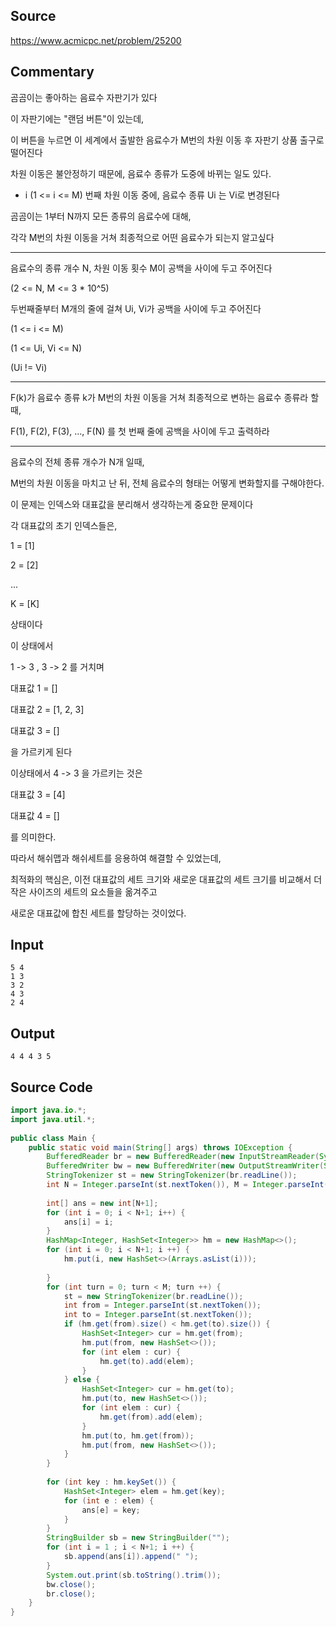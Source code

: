 ## Source

https://www.acmicpc.net/problem/25200  
  
## Commentary

곰곰이는 좋아하는 음료수 자판기가 있다  
  
이 자판기에는 "랜덤 버튼"이 있는데,  
  
이 버튼을 누르면 이 세계에서 출발한 음료수가 M번의 차원 이동 후 자판기 상품 출구로 떨어진다  
  
차원 이동은 불안정하기 때문에, 음료수 종류가 도중에 바뀌는 일도 있다.  
  
- i (1 <= i <= M) 번째 차원 이동 중에, 음료수 종류 Ui 는 Vi로 변경된다  
  
곰곰이는 1부터 N까지 모든 종류의 음료수에 대해,  
  
각각 M번의 차원 이동을 거쳐 최종적으로 어떤 음료수가 되는지 알고싶다  
  
---  
  
음료수의 종류 개수 N, 차원 이동 횟수 M이 공백을 사이에 두고 주어진다  
  
(2 <= N, M <= 3 * 10^5)  
  
두번째줄부터 M개의 줄에 걸쳐 Ui, Vi가 공백을 사이에 두고 주어진다  
  
(1 <= i <= M)  
  
(1 <= Ui, Vi <= N)  
  
(Ui != Vi)  
  
---  
  
F(k)가 음료수 종류 k가 M번의 차원 이동을 거쳐 최종적으로 변하는 음료수 종류라 할 때,  
  
F(1), F(2), F(3), ..., F(N) 를 첫 번째 줄에 공백을 사이에 두고 출력하라  
  
---  
  
음료수의 전체 종류 개수가 N개 일때,  
  
M번의 차원 이동을 마치고 난 뒤, 전체 음료수의 형태는 어떻게 변화할지를 구해야한다.  
  
이 문제는 인덱스와 대표값을 분리해서 생각하는게 중요한 문제이다  
  
각 대표값의 초기 인덱스들은,  
  
1 = [1]  
  
2 = [2]  
  
...  
  
K = [K]  
  
상태이다  
  
이 상태에서  
  
1 -> 3 , 3 -> 2 를 거치며  
  
대표값 1 = []

대표값 2 = [1, 2, 3]  

대표값 3 = []  

을 가르키게 된다  
  
이상태에서 4 -> 3 을 가르키는 것은  
  
대표값 3 = [4]  

대표값 4 = []  

를 의미한다.  
  
따라서 해쉬맵과 해쉬세트를 응용하여 해결할 수 있었는데,  
  
최적화의 핵심은, 이전 대표값의 세트 크기와 새로운 대표값의 세트 크기를 비교해서 더 작은 사이즈의 세트의 요소들을 옮겨주고  
  
새로운 대표값에 합친 세트를 할당하는 것이었다.  
  

## Input

```
5 4  
1 3  
3 2  
4 3  
2 4  
```


## Output

```
4 4 4 3 5  
```
  
## Source Code

```java
import java.io.*;  
import java.util.*;  
  
public class Main {  
    public static void main(String[] args) throws IOException {  
        BufferedReader br = new BufferedReader(new InputStreamReader(System.in));  
        BufferedWriter bw = new BufferedWriter(new OutputStreamWriter(System.out));  
        StringTokenizer st = new StringTokenizer(br.readLine());  
        int N = Integer.parseInt(st.nextToken()), M = Integer.parseInt(st.nextToken());  
  
        int[] ans = new int[N+1];  
        for (int i = 0; i < N+1; i++) {  
            ans[i] = i;  
        }  
        HashMap<Integer, HashSet<Integer>> hm = new HashMap<>();  
        for (int i = 0; i < N+1; i ++) {  
            hm.put(i, new HashSet<>(Arrays.asList(i)));  
  
        }  
        for (int turn = 0; turn < M; turn ++) {  
            st = new StringTokenizer(br.readLine());  
            int from = Integer.parseInt(st.nextToken());  
            int to = Integer.parseInt(st.nextToken());  
            if (hm.get(from).size() < hm.get(to).size()) {  
                HashSet<Integer> cur = hm.get(from);  
                hm.put(from, new HashSet<>());  
                for (int elem : cur) {  
                    hm.get(to).add(elem);  
                }  
            } else {  
                HashSet<Integer> cur = hm.get(to);  
                hm.put(to, new HashSet<>());  
                for (int elem : cur) {  
                    hm.get(from).add(elem);  
                }  
                hm.put(to, hm.get(from));  
                hm.put(from, new HashSet<>());  
            }  
        }  
  
        for (int key : hm.keySet()) {  
            HashSet<Integer> elem = hm.get(key);  
            for (int e : elem) {  
                ans[e] = key;  
            }  
        }  
        StringBuilder sb = new StringBuilder("");  
        for (int i = 1 ; i < N+1; i ++) {  
            sb.append(ans[i]).append(" ");  
        }  
        System.out.print(sb.toString().trim());  
        bw.close();  
        br.close();  
    }  
}
```
